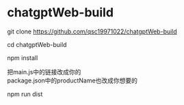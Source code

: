 # chatgptWeb-build


git clone https://github.com/qsc19971022/chatgptWeb-build

cd chatgptWeb-build

npm install 

把main.js中的链接改成你的  
package.json中的productName也改成你想要的

npm run dist
